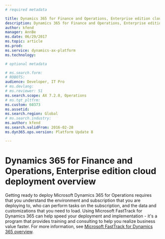 ```yaml
---
# required metadata

title: Dynamics 365 for Finance and Operations, Enterprise edition cloud deployment overview 
description: Dynamics 365 for Finance and Operations, Enterprise edition now supports running business processes in the cloud.
author: kfend
manager: AnnBe
ms.date: 06/29/2017
ms.topic: article
ms.prod: 
ms.service: dynamics-ax-platform
ms.technology: 

# optional metadata

# ms.search.form: 
# ROBOTS: 
audience: Developer, IT Pro
# ms.devlang: 
# ms.reviewer: 51
ms.search.scope: AX 7.2.0, Operations
# ms.tgt_pltfrm: 
ms.custom: 60373
ms.assetid: 
ms.search.region: Global
# ms.search.industry: 
ms.author: kfend
ms.search.validFrom: 2016-02-28
ms.dyn365.ops.version: Platform Update 8

---
```

# Dynamics 365 for Finance and Operations, Enterprise edition cloud deployment overview 
Getting ready to deploy Microsoft Dynamics 365 for Operations requires that you understand the environment and subscription that you are deploying to, who can perform tasks on the subscription, and the data and customizations that you need to load. 
Using Microsoft FastTrack for Dynamics 365 can help speed your deployment and implementation - it's a program that provides training and consulting to help you realize business value faster. For more information, see [Microsoft FastTrack for Dynamics 365 overview](./get-started/fasttrack-dynamics-365-overview.md).
